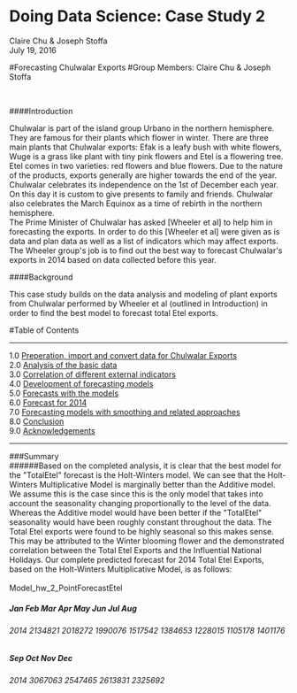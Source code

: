 # Doing Data Science: Case Study 2
Claire Chu & Joseph Stoffa  
July 19, 2016  

#Forecasting Chulwalar Exports
#Group Members: Claire Chu & Joseph Stoffa

<br>

####Introduction

Chulwalar is part of the island group Urbano in the northern hemisphere. They are famous for their plants which flower in winter. There are three main plants that Chulwalar exports: Efak is a leafy bush with white flowers, Wuge is a grass like plant with tiny pink flowers and Etel is a flowering tree. Etel comes in two varieties: red flowers and blue flowers. Due to the nature of the products, exports generally are higher towards the end of the year. Chulwalar celebrates its independence on the 1st of December each year. On this day it is custom to give presents to family and friends. Chulwalar also celebrates the March Equinox as a time of rebirth in the northern hemisphere.
<br>
The Prime Minister of Chulwalar has asked [Wheeler et al] to help him in forecasting the exports. In order to do this [Wheeler et al] were given as is data and plan data as well as a list of indicators which may affect exports. The Wheeler group's job is to find out the best way to forecast Chulwalar's exports in 2014 based on data collected before this year. 
<br>

####Background<br>

This case study builds on the data analysis and modeling of plant exports from Chulwalar performed by Wheeler et al (outlined in Introduction) in order to find the best model to forecast total Etel exports.

#Table of Contents
****************************
1.0 [Preperation, import and convert data for Chulwalar Exports](https://github.com/clairecDS/DoingDataScience_CaseStudy2/blob/master/Chulwalar_Etel_Exports_Case_Study.rmd)<br>
2.0 [Analysis of the basic data](https://github.com/clairecDS/DoingDataScience_CaseStudy2/blob/master/Chulwalar_Etel_Exports_Case_Study.rmd)<br>
3.0 [Correlation of different external indicators](https://github.com/clairecDS/DoingDataScience_CaseStudy2/blob/master/Chulwalar_Etel_Exports_Case_Study.rmd)<br>
4.0 [Development of forecasting models](https://github.com/clairecDS/DoingDataScience_CaseStudy2/blob/master/Chulwalar_Etel_Exports_Case_Study.rmd)<br>
5.0 [Forecasts with the models](https://github.com/clairecDS/DoingDataScience_CaseStudy2/blob/master/Chulwalar_Etel_Exports_Case_Study.rmd)<br>
6.0 [Forecast for 2014](https://github.com/clairecDS/DoingDataScience_CaseStudy2/blob/master/Chulwalar_Etel_Exports_Case_Study.rmd)<br>
7.0 [Forecasting models with smoothing and related approaches](https://github.com/clairecDS/DoingDataScience_CaseStudy2/blob/master/Chulwalar_Etel_Exports_Case_Study.rmd)<br>
8.0 [Conclusion](https://github.com/clairecDS/DoingDataScience_CaseStudy2/blob/master/Chulwalar_Etel_Exports_Case_Study.rmd)<br>
9.0 [Acknowledgements](https://github.com/clairecDS/DoingDataScience_CaseStudy2/blob/master/Chulwalar_Etel_Exports_Case_Study.rmd)<br>
****************************

###Summary<br>
######Based on the completed analysis, it is clear that the best model for the "TotalEtel" forecast is the Holt-Winters model. We can see that the Holt-Winters Multiplicative Model is marginally better than the Additive model. We assume this is the case since this is the only model that takes into account the seasonality changing proportionally to the level of the data. Whereas the Additive model would have been better if the "TotalEtel" seasonality would have been roughly constant throughout the data. The Total Etel exports were found to be highly seasonal so this makes sense. This may be attributed to the Winter blooming flower and the demonstrated correlation between the Total Etel Exports and the Influential National Holidays. Our complete predicted forecast for 2014 Total Etel Exports, based on the Holt-Winters Multiplicative Model, is as follows:<br>
<br>
Model_hw_2_PointForecastEtel<br>
#####          Jan     Feb     Mar     Apr     May     Jun     Jul     Aug
###### 2014 2134821 2018272 1990076 1517542 1384653 1228015 1105178 1401176
#####          Sep     Oct     Nov     Dec
###### 2014 3067063 2547465 2613831 2325692
